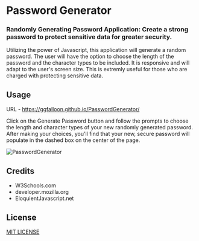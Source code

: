 # Password Generator

### Randomly Generating Password Application: Create a strong password to protect sensitive data for greater security.

Utilizing the power of Javascript, this application will generate a random password. The user will have the option to choose the length of the password and the character types to be included. It is responsive and will adapt to the user's screen size. This is extremly useful for those who are charged with protecting sensitive data.

## Usage
URL - https://ggfalloon.github.io/PasswordGenerator/

Click on the Generate Password button and follow the prompts to choose the length and character types of your new randomly generated password. After making your choices, you'll find that your new, secure password will populate in the dashed box on the center of the page.

![PasswordGenerator](https://user-images.githubusercontent.com/71281652/97763002-46527800-1ad8-11eb-8c45-ca5b8f93f8c4.png)

## Credits
* W3Schools.com
* developer.mozilla.org
* EloquientJavascript.net

## License
[MIT LICENSE](LICENSE) 



